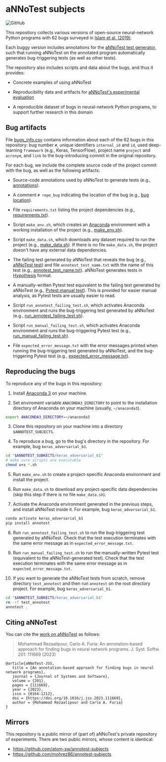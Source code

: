 # aNNoTest subjects

![GitHub](https://img.shields.io/github/license/atom-sw/annotest-subjects)


This repository collects various versions of open-source neural-network Python programs
with 62 bugs surveyed in [Islam et al. (2019)](https://dl.acm.org/doi/10.1145/3338906.3338955).

Each buggy version includes annotations for the [aNNoTest test generator](https://github.com/atom-sw/annotest),
such that running aNNoTest on the annotated program
automatically generates bug-triggering tests
(as well as other tests).

The repository also includes scripts and data about the bugs,
and thus it provides:

- Concrete examples of using aNNoTest

- Reproducibility data and artifacts for [aNNoTest's experimental evaluation](https://doi.org/10.1016/j.jss.2023.111669)

- A reproducible dataset of bugs in neural-network Python programs, to support further research in this domain


## Bug artifacts

File [bugs_info.csv](bugs_info.csv) contains information about each of the
62 bugs in this repository: bug number `#`, unique identifiers `internal_id` and `id`, used deep-learning `framework` (e.g., Keras, TensorFlow), project name `project` and `acronym`, and `link` to the bug-introducing commit in the original repository.

For each bug, we include the complete source code of the project commit with the bug, as well as the following artifacts:

- Source-code annotations used by aNNoTest to generate tests (e.g., [annotations](https://github.com/atom-sw/annotest-subjects/blob/main/keras_adversarial_b1/examples/example_gan.py#L38-L39)).

- A comment `# repo_bug` indicating the location of the bug (e.g., [bug location](https://github.com/atom-sw/annotest-subjects/blob/main/keras_adversarial_b1/examples/example_gan.py#L45)).

- File `requirements.txt` listing the project dependencies (e.g., [requirements.txt](https://github.com/atom-sw/annotest-subjects/blob/main/keras_adversarial_b1/requirements.txt)).

- Script `make_env.sh`, which creates an [Anaconda](https://www.anaconda.com/) environment with a working installation of the project (e.g., [make_env.sh](https://github.com/atom-sw/annotest-subjects/blob/main/keras_adversarial_b1/make_env.sh)).

- Script `make_data.sh`, which downloads any dataset required to run the project (e.g., [make_data.sh](https://github.com/atom-sw/annotest-subjects/blob/main/car_recognition_b1/make_data.sh)). If there is no file `make_data.sh`, the project doesn't have any external data dependencies. 

- The failing test generated by aNNoTest that reveals the bug (e.g., [aNNoTest test](https://github.com/atom-sw/annotest-subjects/blob/main/keras_adversarial_b1/test_annotest/examples/test_example_gan.py#L11-L18))
 and file `annotest_test_name.txt` with the name of this test (e.g., [annotest_test_name.txt](https://github.com/atom-sw/annotest-subjects/blob/main/keras_adversarial_b1/annotest_test_name.txt)). aNNoTest generates tests in [Hypothesis](https://hypothesis.works/) format.

- A manually-written Pytest test equivalent to the failing test generated by aNNoTest (e.g., [Pytest manual test](https://github.com/atom-sw/annotest-subjects/blob/main/keras_adversarial_b1/tests_manual/test_failing.py)). This is provided for easier manual analysis, as Pytest tests are usually easier to read.

- Script `run_annotest_failing_test.sh`, which activates Anaconda environment and runs the bug-triggering test generated by aNNoTest (e.g., [run_annotest_failing_test.sh](https://github.com/atom-sw/annotest-subjects/blob/main/keras_adversarial_b1/run_annotest_failing_test.sh)).

- Script `run_manual_failing_test.sh`, which activates Anaconda environment and runs the bug-triggering Pytest test (e.g., [run_manual_failing_test.sh](https://github.com/atom-sw/annotest-subjects/blob/main/keras_adversarial_b1/run_manual_failing_test.sh)).

- File `expected_error_message.txt` with the error messages printed when running the bug-triggering test generated by aNNoTest, and the bug-triggering Pytest test (e.g., [expected_error_message.txt](https://github.com/atom-sw/annotest-subjects/blob/main/keras_adversarial_b1/expected_error_message.txt)).
 

## Reproducing the bugs

To reproduce any of the bugs in this repository:

1. Install [Anaconda
   3](https://docs.anaconda.com/free/anaconda/install/index.html) on
   your machine.


2. Set enviroment variable `ANACONDA3_DIRECTORY` to point to the
   installation directory of Anaconda on your machine (usually,
   `~/anaconda3`).

```bash
export ANACONDA3_DIRECTORY=~/anaconda3
```

3. Clone this repository on your machine into a directory
   `$ANNOTEST_SUBJECTS`.

4. To reproduce a bug, go to the bug's directory in the repository.
   For example, bug `keras_adversarial_b1`.

```bash
cd "$ANNOTEST_SUBKECTS/keras_adversarial_b1"
# make sure scripts are executable
chmod u+x *.sh
```

5. Run `make_env.sh` to create a project-specific Anaconda environment
   and install the project.

6. Run `make_data.sh` to download any project-specific data dependencies
   (skip this step if there is no file `make_data.sh`).

7. Activate the Anaconda environment generated in the previous steps, and install aNNoTest inside it. For example, bug `keras_adversarial_b1`.

```bash
conda activate keras_adversarial_b1
pip install annotest
```

8. Run `run_annotest_failing_test.sh` to run the bug-triggering test
   generated by aNNoTest. Check that the test execution terminates
   with the same error message as in `expected_error_message.txt`.
   
9. Run `run_manual_failing_test.sh` to run the manually-written Pytest
   test (equivalent to the aNNoTest-generated test). Check that the
   test execution terminates with the same error message as in
   `expected_error_message.txt`.
   
10. If you want to generate the aNNoTest tests from scratch, remove
    directory `test_annotest` and then run `annotest` on the root
    directory project. For example, bug `keras_adversarial_b1`.

```bash
cd "$ANNOTEST_SUBKECTS/keras_adversarial_b1" 
rm -rf test_annotest
annotest .
```


## Citing aNNoTest

You can cite the [work on aNNoTest]((https://doi.org/10.1016/j.jss.2023.111669)) as follows:

> Mohammad Rezaalipour, Carlo A. Furia: An annotation-based approach for finding bugs in neural network programs. J. Syst. Softw. 201: 111669 (2023)

```
@article{aNNoTest-JSS,
   title = {An annotation-based approach for finding bugs in neural network programs},
   journal = {Journal of Systems and Software},
   volume = {201},
   pages = {111669},
   year = {2023},
   issn = {0164-1212},
   doi = {https://doi.org/10.1016/j.jss.2023.111669},
   author = {Mohammad Rezaalipour and Carlo A. Furia}
}
```


## Mirrors

This repository is a public mirror of (part of)
aNNoTest's private repository of experiments.
There are two public mirrors, whose content is identical:

- https://github.com/atom-sw/annotest-subjects
- https://github.com/mohrez86/annotest-subjects
